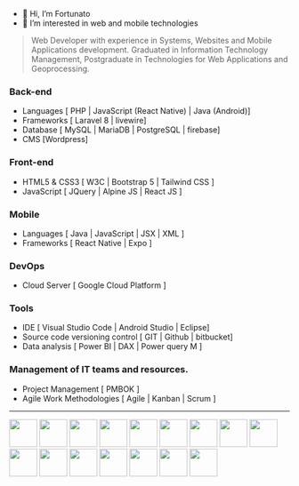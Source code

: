 - 👋 Hi, I’m Fortunato
- 👀 I’m interested in web and mobile technologies

> Web Developer with experience in Systems, Websites and Mobile Applications development. Graduated in Information Technology Management, Postgraduate in Technologies for Web Applications and Geoprocessing.

### Back-end
- Languages [ PHP | JavaScript (React Native) | Java (Android)]
- Frameworks [ Laravel 8 | livewire]
- Database [ MySQL | MariaDB | PostgreSQL | firebase]
- CMS [Wordpress]

### Front-end
- HTML5 & CSS3 [ W3C | Bootstrap 5 | Tailwind CSS ]
- JavaScript [ JQuery | Alpine JS | React JS ]

### Mobile
- Languages [ Java | JavaScript | JSX | XML ]
- Frameworks [ React Native | Expo ]

### DevOps
- Cloud Server [ Google Cloud Platform ]

### Tools
- IDE [ Visual Studio Code | Android Studio | Eclipse]
- Source code versioning control [ GIT | Github | bitbucket]
- Data analysis [ Power BI | DAX | Power query M ]

### Management of IT teams and resources.
- Project Management [ PMBOK ]
- Agile Work Methodologies [ Agile | Kanban | Scrum ]

<hr>
<div>
<img style="width: 50px" src="https://cdn.jsdelivr.net/gh/devicons/devicon/icons/html5/html5-original.svg" />
<img style="width: 50px" src="https://cdn.jsdelivr.net/gh/devicons/devicon/icons/css3/css3-original.svg" />
<img style="width: 50px" src="https://cdn.jsdelivr.net/gh/devicons/devicon/icons/javascript/javascript-original.svg" />
<img style="width: 50px" src="https://cdn.jsdelivr.net/gh/devicons/devicon/icons/jquery/jquery-original.svg" />
<img style="width: 50px" src="https://cdn.jsdelivr.net/gh/devicons/devicon/icons/bootstrap/bootstrap-original.svg" />
<img style="width: 50px" src="https://cdn.jsdelivr.net/gh/devicons/devicon/icons/php/php-original.svg" />
<img style="width: 50px" src="https://cdn.jsdelivr.net/gh/devicons/devicon/icons/python/python-original.svg" />
<img style="width: 50px" src="https://cdn.jsdelivr.net/gh/devicons/devicon/icons/java/java-original.svg" />
<img style="width: 50px" src="https://cdn.jsdelivr.net/gh/devicons/devicon/icons/laravel/laravel-plain.svg" />
<img style="width: 50px" src="https://cdn.jsdelivr.net/gh/devicons/devicon/icons/git/git-original.svg" />
<img style="width: 50px" src="https://cdn.jsdelivr.net/gh/devicons/devicon/icons/googlecloud/googlecloud-original.svg" />
<img style="width: 50px" src="https://cdn.jsdelivr.net/gh/devicons/devicon/icons/vscode/vscode-original.svg" />
<img style="width: 50px" src="https://cdn.jsdelivr.net/gh/devicons/devicon/icons/postgresql/postgresql-original.svg" />
<img style="width: 50px" src="https://cdn.jsdelivr.net/gh/devicons/devicon/icons/mysql/mysql-original.svg" />
<img style="width: 50px" src="https://cdn.jsdelivr.net/gh/devicons/devicon/icons/arduino/arduino-original.svg" />
<img style="width: 50px" src="https://cdn.jsdelivr.net/gh/devicons/devicon/icons/linux/linux-original.svg" />
</div>

